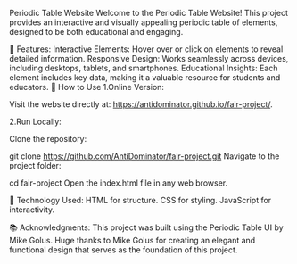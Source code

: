 Periodic Table Website
Welcome to the Periodic Table Website! This project provides an interactive and visually appealing periodic table of elements, designed to be both educational and engaging.

🌟 Features:
Interactive Elements: Hover over or click on elements to reveal detailed information.
Responsive Design: Works seamlessly across devices, including desktops, tablets, and smartphones.
Educational Insights: Each element includes key data, making it a valuable resource for students and educators.
🚀 How to Use
1.Online Version:

Visit the website directly at: https://antidominator.github.io/fair-project/.

2.Run Locally:

Clone the repository:

git clone https://github.com/AntiDominator/fair-project.git
Navigate to the project folder:

cd fair-project
Open the index.html file in any web browser.

🎨 Technology Used:
HTML for structure.
CSS for styling.
JavaScript for interactivity.

📚 Acknowledgments:
This project was built using the Periodic Table UI by Mike Golus. Huge thanks to Mike Golus for creating an elegant and functional design that serves as the foundation of this project.
